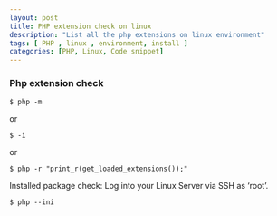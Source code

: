 ```yaml
---
layout: post
title: PHP extension check on linux 
description: "List all the php extensions on linux environment"
tags: [ PHP , linux , environment, install ]
categories: [PHP, Linux, Code snippet]
---
```


### Php extension check

```
$ php -m
```

or 
```
$ -i
```
or
```
$ php -r "print_r(get_loaded_extensions());"
```

Installed package check:
Log into your Linux Server via SSH as ‘root’.
```
$ php --ini
```
